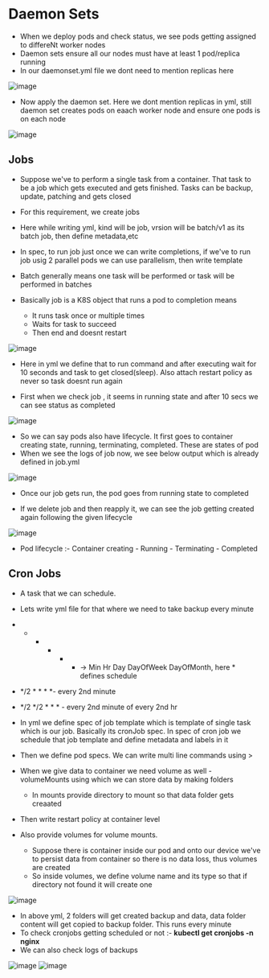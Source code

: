 # Daemon Sets

- When we deploy pods and check status, we see pods getting assigned to differeNt worker nodes
- Daemon sets ensure all our nodes must have at least 1 pod/replica running
- In our daemonset.yml file we dont need to mention replicas here

![image](https://github.com/user-attachments/assets/4a2d5fd7-125d-487b-a58a-a350f1ed378c)

- Now apply the daemon set. Here we dont mention replicas in yml, still daemon set creates pods on eaach worker node and ensure one pods is on each node

![image](https://github.com/user-attachments/assets/150281d8-bde9-45fe-b5c2-3490f964a639)


Jobs 
-
- Suppose we've to perform a single task from a container. That task to be a job which gets executed and gets finished. Tasks can be backup, update, patching and gets closed
- For this requirement, we create jobs

- Here while writing yml, kind will be job, vrsion will be batch/v1 as its batch job, then define metadata,etc
- In spec, to run job just once we can write completions, if we've to run job usig 2 parallel pods we can use parallelism, then write template
- Batch generally means one task will be performed or task will be performed in batches

- Basically job is a K8S object that runs a pod to completion means
  - It runs task once or multiple times
  - Waits for task to succeed
  - Then end and doesnt restart

![image](https://github.com/user-attachments/assets/824c92f1-fa38-4cc5-9971-d822f9aaa34d)

- Here in yml we define that to run command and after executing wait for 10 seconds and task to get closed(sleep). Also attach restart policy as never so task doesnt run again

- First when we check job , it seems in running state and after 10 secs we can see status as completed

![image](https://github.com/user-attachments/assets/8283bc7f-46e3-4b2c-b64d-ab2e0b88e31e)

- So we can say pods also have lifecycle. It first goes to container creating state, running, terminating, completed. These are states of pod
- When we see the logs of job now, we see below output which is already defined in job.yml

![image](https://github.com/user-attachments/assets/2af1a99b-1e62-4e53-86cc-32630976cf5e)

- Once our job gets run, the pod goes from running state to completed

- If we delete job and then reapply it, we can see the job getting created again following the given lifecycle

![image](https://github.com/user-attachments/assets/df3cd6e9-60ba-420f-b6cb-2d05177d06e8)

- Pod lifecycle :- Container creating - Running - Terminating - Completed


Cron Jobs
- 
- A task that we can schedule.

- Lets write yml file for that where we need to take backup every minute
- * * * * * -> Min Hr Day DayOfWeek DayOfMonth, here * defines schedule
- */2 * * * *- every 2nd minute
- */2 */2  * * * - every 2nd minute of every 2nd hr
- In yml we define spec of job template which is template of single task which is our job. Basically its cronJob spec. In spec of cron job we schedule that job template and define metadata and labels in it

- Then we define pod specs. We can write multi line commands using >

- When we give data to container we need volume as well - volumeMounts using which we can store data by making folders
  - In mounts provide directory to mount so that data folder gets creaated
- Then write restart policy at container level

- Also provide volumes for volume mounts.
  - Suppose there is container inside our pod and onto our device we've to persist data from container so there is no data loss, thus volumes are created
  - So inside volumes, we define volume name and its type so that if directory not found it will create one

![image](https://github.com/user-attachments/assets/fde4d6b9-8a20-4902-914b-85afdf9b72cb)

- In above yml, 2 folders will get created backup and data, data folder content will get copied to backup folder. This runs every minute
- To check cronjobs getting scheduled or not :- **kubectl get cronjobs -n nginx**
- We can also check logs of backups

![image](https://github.com/user-attachments/assets/43d9db58-e39d-47d9-9943-e3495589360b)
![image](https://github.com/user-attachments/assets/78c7e65f-a8c5-4722-a0e8-213096f0cd70)

